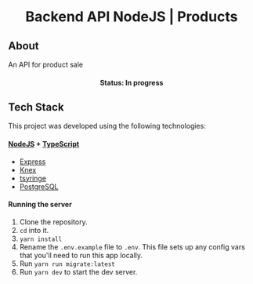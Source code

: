<h1 align="center">Backend API NodeJS | Products</h1>


## About

<p>An API for product sale</p>

<h4 align="center"> 
	 Status: In progress
</h4>


## Tech Stack

This project was developed using the following technologies:

#### [NodeJS](https://nodejs.org/en/)  +  [TypeScript](https://www.typescriptlang.org/)

- [Express](http://expressjs.com/)
- [Knex](https://knexjs.org/) 
- [tsyringe](https://github.com/Microsoft/tsyringe)
- [PostgreSQL](https://www.postgresql.org/)


#### Running the server

1. Clone the repository.
1. `cd` into it.
1. `yarn install`
1. Rename the `.env.example` file to `.env`. This file sets up any config vars that you'll need to run this app locally.
1. Run `yarn run migrate:latest`
1. Run `yarn dev` to start the dev server.